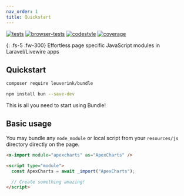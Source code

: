 ```yaml
---
nav_order: 1
title: Quickstart
---
```


[![tests](https://github.com/gwleuverink/bundle/actions/workflows/tests.yml/badge.svg)](https://github.com/gwleuverink/bundle/actions/workflows/tests.yml)
[![browser-tests](https://github.com/gwleuverink/bundle/actions/workflows/browser-tests.yml/badge.svg)](https://github.com/gwleuverink/bundle/actions/workflows/browser-tests.yml)
[![codestyle](https://github.com/gwleuverink/bundle/actions/workflows/codestyle.yml/badge.svg)](https://github.com/gwleuverink/bundle/actions/workflows/codestyle.yml)
[![coverage](https://img.shields.io/codecov/c/github/gwleuverink/bundle?token=ON4MTY8C1B&color=45%2C190%2C65)](https://codecov.io/gh/gwleuverink/bundle)

{: .fs-5 .fw-300}
Effortless page specific JavaScript modules in Laravel/Livewire apps

## Quickstart

```bash
composer require leuverink/bundle
```

```bash
npm install bun --save-dev
```

This is all you need to start using Bundle!

## Basic usage

You may bundle any `node_module` or local script from your `resources/js` directory directly on the page.

```html
<x-import module="apexcharts" as="ApexCharts" />

<script type="module">
  const ApexCharts = await _import("ApexCharts");

  // Create something amazing!
</script>
```
